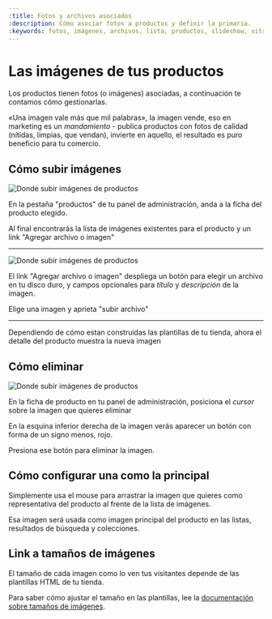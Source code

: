 ```yaml
---
:title: Fotos y archivos asociados
:description: Cómo asociar fotos a productos y definir la primaria.
:keywords: fotos, imágenes, archivos, lista, productos, slideshow, vitrina
---
```


# Las imágenes de tus productos

Los productos tienen fotos (o imágenes) asociadas, a continuación te contamos
cómo gestionarlas.

<div class="tip">«Una imagen vale más que mil palabras», la imagen vende, eso en
marketing es un <em>mandamiento</em> - publica productos con fotos de
calidad (nítidas, limpias, que vendan), invierte en aquello, el resultado es
puro beneficio para tu comercio.</div>

<h2 id="subir-imagenes">Cómo subir imágenes</h2>

<div class="clearfix">
  <img src="/img/admin/upload-product-image-1.png" alt="Donde subir imágenes de productos" class="right captura" />
  <p>En la pestaña "productos" de tu panel de administración, anda a la ficha del producto elegido.</p>
  <p>Al final encontrarás la lista de imágenes existentes para el producto y un link "Agregar archivo o imagen"</p>
</div>

<hr />

<div class="clearfix">
  <img src="/img/admin/upload-product-image-2.png" alt="Donde subir imágenes de productos" class="right captura" />
  <p>El link "Agregar archivo o imagen" despliega un botón para elegir un archivo en tu disco duro, y campos opcionales para <em>título</em> y <em>descripción</em> de la imagen.</p>
  <p>Elige una imagen y aprieta "subir archivo"</p>
</div>

<hr />

<p>Dependiendo de cómo estan construidas las plantillas de tu tienda, ahora el detalle del producto muestra la nueva imagen</p>

## Cómo eliminar

<div class="clearfix">
  <img src="/img/admin/upload-product-image-3.png" alt="Donde subir imágenes de productos" class="right captura" />
  <p>En la ficha de producto en tu panel de administración, posiciona el <em>cursor</em> sobre la imagen que quieres eliminar</p>
    <p>En la esquina inferior derecha de la imagen verás aparecer un botón con forma de un signo menos, rojo.</p>
    <p>Presiona ese botón para eliminar la imagen.</p>
</div>

## Cómo configurar una como la principal

Simplemente usa el mouse para arrastrar la imagen que quieres como representativa del producto al frente de la lista de imágenes.

Esa imagen será usada como imagen principal del producto en las listas, resultados de búsqueda y colecciones.

## Link a tamaños de imágenes

El tamaño de cada imagen como lo ven tus visitantes depende de las plantillas HTML de tu tienda.

Para saber cómo ajustar el tamaño en las plantillas, lee la [documentación sobre tamaños de imágenes](/es/diseno/imagenes#products).
